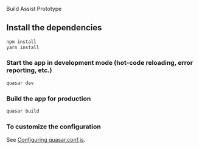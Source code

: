 Build Assist Prototype

## Install the dependencies
```bash
npm install
yarn install
```

### Start the app in development mode (hot-code reloading, error reporting, etc.)
```bash
quasar dev
```

### Build the app for production
```bash
quasar build
```

### To customize the configuration
See [Configuring quasar.conf.js](https://quasar.dev/quasar-cli/quasar-conf-js).
